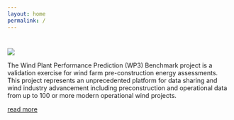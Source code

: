 ```yaml
---
layout: home
permalink: /
---
```


<h1></h1>


<div class="mdl-grid">
  <div class="mdl-cell mdl-cell--4-col">
  <img src="{{ site.baseurl }}/assets/images/wind.png" class="img-responsive">
  </div>
  <div class="mdl-cell mdl-cell--8-col">
  <p>
  The Wind Plant Performance Prediction (WP3) Benchmark project is a validation exercise for wind farm pre-construction energy assessments. This project represents an unprecedented platform for data sharing and wind industry advancement including preconstruction and operational data from up to 100 or more modern operational wind projects.
  </p>
  <a href="{{ site.baseurl }}/about">read more</a>
  </div>
</div>
<br>
